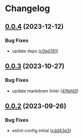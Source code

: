 # Changelog

## [0.0.4](https://github.com/fission-codes/stack/compare/eslint-config-v0.0.3...eslint-config-v0.0.4) (2023-12-12)


### Bug Fixes

* update deps ([c0ed761](https://github.com/fission-codes/stack/commit/c0ed76188b6be2ee677feb7c60fa0fbc7e112456))

## [0.0.3](https://github.com/fission-codes/stack/compare/eslint-config-v0.0.2...eslint-config-v0.0.3) (2023-10-27)


### Bug Fixes

* update markdown linter ([41fefd3](https://github.com/fission-codes/stack/commit/41fefd370e3abc59787c3c31334809eac35c4f2c))

## [0.0.2](https://github.com/fission-codes/stack/compare/eslint-config-v0.0.1...eslint-config-v0.0.2) (2023-09-26)


### Bug Fixes

* eslint-config initial ([cdd43e3](https://github.com/fission-codes/stack/commit/cdd43e3f29ed91fe218a55f0613eb20b8fffe47b))
